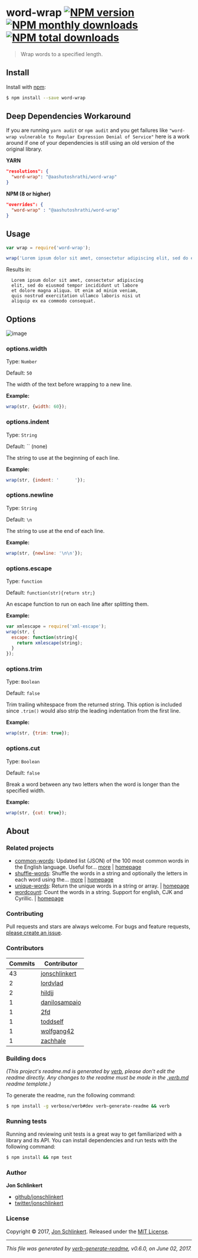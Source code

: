 # word-wrap [![NPM version](https://img.shields.io/npm/v/%40aashutoshrathi/word-wrap.svg?style=flat)](https://www.npmjs.com/package/%40aashutoshrathi/word-wrap) [![NPM monthly downloads](https://img.shields.io/npm/dm/%40aashutoshrathi/word-wrap.svg?style=flat)](https://npmjs.org/package/%40aashutoshrathi/word-wrap) [![NPM total downloads](https://img.shields.io/npm/dt/%40aashutoshrathi/word-wrap.svg?style=flat)](https://npmjs.org/package/%40aashutoshrathi/word-wrap)

> Wrap words to a specified length.

## Install

Install with [npm](https://www.npmjs.com/):

```sh
$ npm install --save word-wrap
```

## Deep Dependencies Workaround

If you are running `yarn audit` or `npm audit` and you get failures like `"word-wrap vulnerable to Regular Expression Denial of Service"` here is a work around if one of your dependencies is still using an old version of the original library.

**YARN**

```json
"resolutions": {
  "word-wrap": "@aashutoshrathi/word-wrap"
}
```

**NPM (8 or higher)**

```json
"overrides": {
  "word-wrap" : "@aashutoshrathi/word-wrap"
}
```

## Usage

```js
var wrap = require('word-wrap');

wrap('Lorem ipsum dolor sit amet, consectetur adipiscing elit, sed do eiusmod tempor incididunt ut labore et dolore magna aliqua. Ut enim ad minim veniam, quis nostrud exercitation ullamco laboris nisi ut aliquip ex ea commodo consequat.');
```

Results in:

```
  Lorem ipsum dolor sit amet, consectetur adipiscing
  elit, sed do eiusmod tempor incididunt ut labore
  et dolore magna aliqua. Ut enim ad minim veniam,
  quis nostrud exercitation ullamco laboris nisi ut
  aliquip ex ea commodo consequat.
```

## Options

![image](https://cloud.githubusercontent.com/assets/383994/6543728/7a381c08-c4f6-11e4-8b7d-b6ba197569c9.png)

### options.width

Type: `Number`

Default: `50`

The width of the text before wrapping to a new line.

**Example:**

```js
wrap(str, {width: 60});
```

### options.indent

Type: `String`

Default: `` (none)

The string to use at the beginning of each line.

**Example:**

```js
wrap(str, {indent: '      '});
```

### options.newline

Type: `String`

Default: `\n`

The string to use at the end of each line.

**Example:**

```js
wrap(str, {newline: '\n\n'});
```

### options.escape

Type: `function`

Default: `function(str){return str;}`

An escape function to run on each line after splitting them.

**Example:**

```js
var xmlescape = require('xml-escape');
wrap(str, {
  escape: function(string){
    return xmlescape(string);
  }
});
```

### options.trim

Type: `Boolean`

Default: `false`

Trim trailing whitespace from the returned string. This option is included since `.trim()` would also strip the leading indentation from the first line.

**Example:**

```js
wrap(str, {trim: true});
```

### options.cut

Type: `Boolean`

Default: `false`

Break a word between any two letters when the word is longer than the specified width.

**Example:**

```js
wrap(str, {cut: true});
```

## About

### Related projects

* [common-words](https://www.npmjs.com/package/common-words): Updated list (JSON) of the 100 most common words in the English language. Useful for… [more](https://github.com/jonschlinkert/common-words) | [homepage](https://github.com/jonschlinkert/common-words "Updated list (JSON) of the 100 most common words in the English language. Useful for excluding these words from arrays.")
* [shuffle-words](https://www.npmjs.com/package/shuffle-words): Shuffle the words in a string and optionally the letters in each word using the… [more](https://github.com/jonschlinkert/shuffle-words) | [homepage](https://github.com/jonschlinkert/shuffle-words "Shuffle the words in a string and optionally the letters in each word using the Fisher-Yates algorithm. Useful for creating test fixtures, benchmarking samples, etc.")
* [unique-words](https://www.npmjs.com/package/unique-words): Return the unique words in a string or array. | [homepage](https://github.com/jonschlinkert/unique-words "Return the unique words in a string or array.")
* [wordcount](https://www.npmjs.com/package/wordcount): Count the words in a string. Support for english, CJK and Cyrillic. | [homepage](https://github.com/jonschlinkert/wordcount "Count the words in a string. Support for english, CJK and Cyrillic.")

### Contributing

Pull requests and stars are always welcome. For bugs and feature requests, [please create an issue](../../issues/new).

### Contributors

| **Commits** | **Contributor** | 
| --- | --- |
| 43 | [jonschlinkert](https://github.com/jonschlinkert) |
| 2 | [lordvlad](https://github.com/lordvlad) |
| 2 | [hildjj](https://github.com/hildjj) |
| 1 | [danilosampaio](https://github.com/danilosampaio) |
| 1 | [2fd](https://github.com/2fd) |
| 1 | [toddself](https://github.com/toddself) |
| 1 | [wolfgang42](https://github.com/wolfgang42) |
| 1 | [zachhale](https://github.com/zachhale) |

### Building docs

_(This project's readme.md is generated by [verb](https://github.com/verbose/verb-generate-readme), please don't edit the readme directly. Any changes to the readme must be made in the [.verb.md](.verb.md) readme template.)_

To generate the readme, run the following command:

```sh
$ npm install -g verbose/verb#dev verb-generate-readme && verb
```

### Running tests

Running and reviewing unit tests is a great way to get familiarized with a library and its API. You can install dependencies and run tests with the following command:

```sh
$ npm install && npm test
```

### Author

**Jon Schlinkert**

* [github/jonschlinkert](https://github.com/jonschlinkert)
* [twitter/jonschlinkert](https://twitter.com/jonschlinkert)

### License

Copyright © 2017, [Jon Schlinkert](https://github.com/jonschlinkert).
Released under the [MIT License](LICENSE).

***

_This file was generated by [verb-generate-readme](https://github.com/verbose/verb-generate-readme), v0.6.0, on June 02, 2017._
